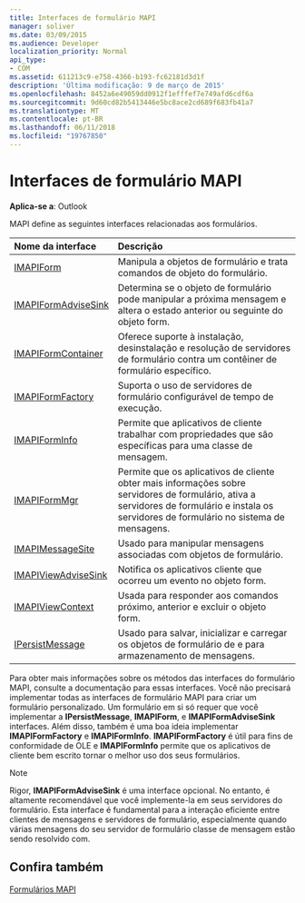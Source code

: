 ```yaml
---
title: Interfaces de formulário MAPI
manager: soliver
ms.date: 03/09/2015
ms.audience: Developer
localization_priority: Normal
api_type:
- COM
ms.assetid: 611213c9-e758-4366-b193-fc62181d3d1f
description: 'Última modificação: 9 de março de 2015'
ms.openlocfilehash: 8452a6e49059dd0912f1efffef7e749afd6cdf6a
ms.sourcegitcommit: 9d60cd82b5413446e5bc8ace2cd689f683fb41a7
ms.translationtype: MT
ms.contentlocale: pt-BR
ms.lasthandoff: 06/11/2018
ms.locfileid: "19767850"
---
```

# <a name="mapi-form-interfaces"></a>Interfaces de formulário MAPI

  
  
**Aplica-se a**: Outlook 
  
MAPI define as seguintes interfaces relacionadas aos formulários.
  
|**Nome da interface**|**Descrição**|
|:-----|:-----|
|[IMAPIForm](imapiformiunknown.md) <br/> |Manipula a objetos de formulário e trata comandos de objeto do formulário.  <br/> |
|[IMAPIFormAdviseSink](imapiformadvisesinkiunknown.md) <br/> |Determina se o objeto de formulário pode manipular a próxima mensagem e altera o estado anterior ou seguinte do objeto form.  <br/> |
|[IMAPIFormContainer](imapiformcontaineriunknown.md) <br/> |Oferece suporte à instalação, desinstalação e resolução de servidores de formulário contra um contêiner de formulário específico.  <br/> |
|[IMAPIFormFactory](imapiformfactoryiunknown.md) <br/> |Suporta o uso de servidores de formulário configurável de tempo de execução.  <br/> |
|[IMAPIFormInfo](imapiforminfoimapiprop.md) <br/> |Permite que aplicativos de cliente trabalhar com propriedades que são específicas para uma classe de mensagem.  <br/> |
|[IMAPIFormMgr](imapiformmgriunknown.md) <br/> |Permite que os aplicativos de cliente obter mais informações sobre servidores de formulário, ativa a servidores de formulário e instala os servidores de formulário no sistema de mensagens.  <br/> |
|[IMAPIMessageSite](imapimessagesiteiunknown.md) <br/> |Usado para manipular mensagens associadas com objetos de formulário.  <br/> |
|[IMAPIViewAdviseSink](imapiviewadvisesinkiunknown.md) <br/> |Notifica os aplicativos cliente que ocorreu um evento no objeto form.  <br/> |
|[IMAPIViewContext](imapiviewcontextiunknown.md) <br/> |Usada para responder aos comandos próximo, anterior e excluir o objeto form.  <br/> |
|[IPersistMessage](ipersistmessageiunknown.md) <br/> |Usado para salvar, inicializar e carregar os objetos de formulário de e para armazenamento de mensagens.  <br/> |
   
Para obter mais informações sobre os métodos das interfaces do formulário MAPI, consulte a documentação para essas interfaces. Você não precisará implementar todas as interfaces de formulário MAPI para criar um formulário personalizado. Um formulário em si só requer que você implementar a **IPersistMessage**, **IMAPIForm**, e **IMAPIFormAdviseSink** interfaces. Além disso, também é uma boa ideia implementar **IMAPIFormFactory** e **IMAPIFormInfo**. **IMAPIFormFactory** é útil para fins de conformidade de OLE e **IMAPIFormInfo** permite que os aplicativos de cliente bem escrito tornar o melhor uso dos seus formulários. 
  
> [!NOTE]
> Rigor, **IMAPIFormAdviseSink** é uma interface opcional. No entanto, é altamente recomendável que você implemente-la em seus servidores do formulário. Esta interface é fundamental para a interação eficiente entre clientes de mensagens e servidores de formulário, especialmente quando várias mensagens do seu servidor de formulário classe de mensagem estão sendo resolvido com. 
  
## <a name="see-also"></a>Confira também



[Formulários MAPI](mapi-forms.md)

